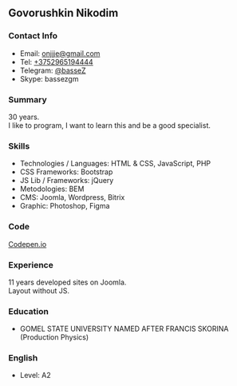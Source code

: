 ## Govorushkin Nikodim

### Contact Info
 - Email: [onjjje@gmail.com](mailto:onjjje@gmail.com)
 - Tel: [+3752965194444](tel:+375296519444)
 - Telegram: [@basseZ](https://t.me/bassez)
 - Skype: bassezgm

### Summary
30 years.  
I like to program, I want to learn this and be a good specialist.  

### Skills
 - Technologies / Languages: HTML & CSS, JavaScript, PHP
 - CSS Frameworks: Bootstrap
 - JS Lib / Frameworks: jQuery
 - Metodologies: BEM
 - CMS: Joomla, Wordpress, Bitrix
 - Graphic: Photoshop, Figma

### Code
 [Codepen.io](https://codepen.io/basseZ/pens/)

### Experience
11 years developed sites on Joomla.  
Layout without JS.

### Education
 - GOMEL STATE UNIVERSITY NAMED AFTER FRANCIS SKORINA (Production Physics)

### English 
 - Level: A2